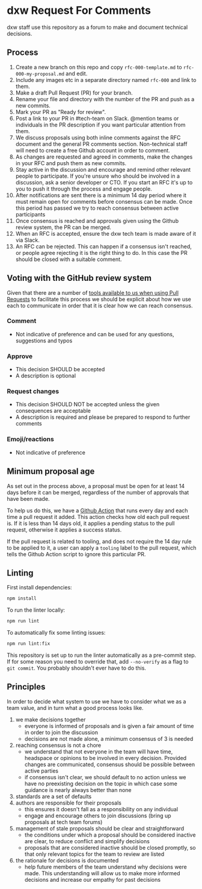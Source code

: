 # dxw Request For Comments

dxw staff use this repository as a forum to make and document technical
decisions.

## Process

1. Create a new branch on this repo and copy `rfc-000-template.md` to
   `rfc-000-my-proposal.md` and edit.
1. Include any images etc in a separate directory named `rfc-000` and link to
   them.
1. Make a draft Pull Request (PR) for your branch.
1. Rename your file and directory with the number of the PR and push as a new
   commits.
1. Mark your PR as "Ready for review".
1. Post a link to your PR in #tech-team on Slack. @mention teams or individuals
   in the PR description if you want particular attention from them.
1. We discuss proposals using both inline comments against the RFC document and
   the general PR comments section. Non-technical staff will need to create a
   free Github account in order to comment.
1. As changes are requested and agreed in comments, make the changes in your RFC
   and push them as new commits.
1. Stay active in the discussion and encourage and remind other relevant people
   to participate. If you're unsure who should be involved in a discussion, ask
   a senior developer or CTO. If you start an RFC it's up to you to push it
   through the process and engage people.
1. After notifications are sent there is a minimum 14 day period where it must
   remain open for comments before consensus can be made. Once this period has
   passed we try to reach consensus between active participants
1. Once consensus is reached and approvals given using the Github review system,
   the PR can be merged.
1. When an RFC is accepted, ensure the dxw tech team is made aware of it via
   Slack.
1. An RFC can be rejected. This can happen if a consensus isn't reached, or
   people agree rejecting it is the right thing to do. In this case the PR
   should be closed with a suitable comment.

## Voting with the GitHub review system

Given that there are a number of
[tools available to us when using Pull Requests](https://help.github.com/en/articles/about-pull-request-reviews)
to facilitate this process we should be explicit about how we use each to
communicate in order that it is clear how we can reach consensus.

### Comment

- Not indicative of preference and can be used for any questions, suggestions
  and typos

### Approve

- This decision SHOULD be accepted
- A description is optional

### Request changes

- This decision SHOULD NOT be accepted unless the given consequences are
  acceptable
- A description is required and please be prepared to respond to further
  comments

### Emoji/reactions

- Not indicative of preference

## Minimum proposal age

As set out in the process above, a proposal must be open for at least 14
days before it can be merged, regardless of the number of approvals that
have been made.

To help us do this, we have a [Github Action](https://github.com/dxw/tech-team-rfcs/actions?query=workflow%3A%22Check+pull+request+age%22)
that runs every day and each time a pull request it added. This action
checks how old each pull request is. If it is less than 14 days old,
it applies a pending status to the pull request, otherwise it applies
a success status.

If the pull request is related to tooling, and does not require the 14
day rule to be applied to it, a user can apply a `tooling` label to the
pull request, which tells the Github Action script to ignore this
particular PR.

## Linting

First install dependencies:

```sh
npm install
```

To run the linter locally:

```sh
npm run lint
```

To automatically fix some linting issues:

```sh
npm run lint:fix
```

This repository is set up to run the linter automatically as a pre-commit step.
If for some reason you need to override that, add `--no-verify` as a flag to
`git commit`. You probably shouldn't ever have to do this.

## Principles

In order to decide what system to use we have to consider what we as a team
value, and in turn what a good process looks like.

1. we make decisions together
   - everyone is informed of proposals and is given a fair amount of time in
     order to join the discussion
   - decisions are not made alone, a minimum consensus of 3 is needed
1. reaching consensus is not a chore
   - we understand that not everyone in the team will have time, headspace or
     opinions to be involved in every decision. Provided changes are
     communicated, consensus should be possible between active parties
   - if consensus isn't clear, we should default to no action unless we have no
     preexisting decision on the topic in which case some guidance is nearly
     always better than none
1. standards are a set of defaults
1. authors are responsible for their proposals
   - this ensures it doesn't fall as a responsibility on any individual
   - engage and encourage others to join discussions (bring up proposals at tech
     team forums)
1. management of stale proposals should be clear and straightforward
   - the conditions under which a proposal should be considered inactive are
     clear, to reduce conflict and simplify decisions
   - proposals that are considered inactive should be closed promptly, so that
     only relevant topics for the team to review are listed
1. the rationale for decisions is documented
   - help future members of the team understand why decisions were made. This
     understanding will allow us to make more informed decisions and increase
     our empathy for past decisions
